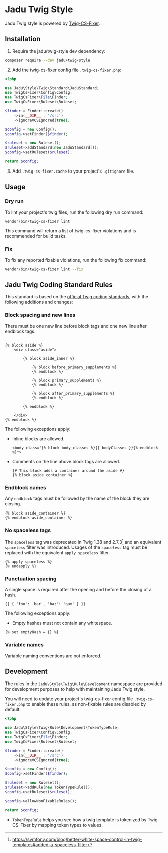 # Jadu Twig Style

Jadu Twig style is powered by [Twig-CS-Fixer](https://github.com/VincentLanglet/Twig-CS-Fixer).

## Installation

1. Require the jadu/twig-style dev dependency:

```sh
composer require --dev jadu/twig-style
```

2. Add the twig-cs-fixer config file `.twig-cs-fixer.php`:

```php
<?php

use Jadu\Style\Twig\Standard\JaduStandard;
use TwigCsFixer\Config\Config;
use TwigCsFixer\File\Finder;
use TwigCsFixer\Ruleset\Ruleset;

$finder = Finder::create()
    ->in(__DIR__ . '/src')
    ->ignoreVCSIgnored(true);

$config = new Config();
$config->setFinder($finder);

$ruleset = new Ruleset();
$ruleset->addStandard(new JaduStandard());
$config->setRuleset($ruleset);

return $config;

```

3. Add `.twig-cs-fixer.cache` to your project's `.gitignore` file.

## Usage

### Dry run

To lint your project's twig files, run the following dry run command:

```sh
vendor/bin/twig-cs-fixer lint
```

This command will return a list of twig-cs-fixer violations and is recommended for build tasks.

### Fix

To fix any reported fixable violations, run the following fix command:

```sh
vendor/bin/twig-cs-fixer lint --fix
```

## Jadu Twig Coding Standard Rules

This standard is based on the [official Twig coding standards](https://twig.symfony.com/doc/3.x/coding_standards.html), with the following additions and changes:

### Block spacing and new lines

There must be one new line before block tags and one new line after endblock tags.

```twig

{% block aside %}
    <div class="aside">

        {% block aside_inner %}

            {% block before_primary_supplements %}
            {% endblock %}

            {% block primary_supplements %}
            {% endblock %}

            {% block after_primary_supplements %}
            {% endblock %}

        {% endblock %}

    </div>
{% endblock %}

```

The following exceptions apply:

- Inline blocks are allowed.

    ```twig
    <body class="{% block body_classes %}{{ bodyClasses }}{% endblock %}">
    ```

- Comments on the line above block tags are allowed.

    ```twig
    {# This block adds a container around the aside #}
    {% block aside_container %}
    ```

### Endblock names

Any `endblock` tags must be followed by the name of the block they are closing.

```twig
{% block aside_container %}
{% endblock aside_container %}
```

### No spaceless tags

The `spaceless` tag was deprecated in Twig 1.38 and 2.7.3[^1] and an equivalent `spaceless` filter was introduced. Usages of the `spaceless` tag must be replaced with the equivalent `apply spaceless` filter.

```twig
{% apply spaceless %}
{% endapply %}
```

### Punctuation spacing

A single space is required after the opening and before the closing of a hash.

```twig
{{ { 'foo': 'bar', 'baz': 'qux' } }}
```

The following exceptions apply:

- Empty hashes must not contain any whitespace.

```twig
{% set emptyHash = {} %}
```

### Variable names

Variable naming conventions are not enforced.

## Development

The rules in the `Jadu\Style\Twig\Rule\Development` namespace are provided for development purposes to help with maintaining Jadu Twig style.

You will need to update your project's twig-cs-fixer config file `.twig-cs-fixer.php` to enable these rules, as non-fixable rules are disabled by default.

```php
<?php

use Jadu\Style\Twig\Rule\Development\TokenTypeRule;
use TwigCsFixer\Config\Config;
use TwigCsFixer\File\Finder;
use TwigCsFixer\Ruleset\Ruleset;

$finder = Finder::create()
    ->in(__DIR__ . '/src')
    ->ignoreVCSIgnored(true);

$config = new Config();
$config->setFinder($finder);

$ruleset = new Ruleset();
$ruleset->addRule(new TokenTypeRule());
$config->setRuleset($ruleset);

$config->allowNonFixableRules();

return $config;

```

- `TokenTypeRule` helps you see how a twig template is tokenized by Twig-CS-Fixer by mapping token types to values.

[^1]: https://symfony.com/blog/better-white-space-control-in-twig-templates#added-a-spaceless-filter
